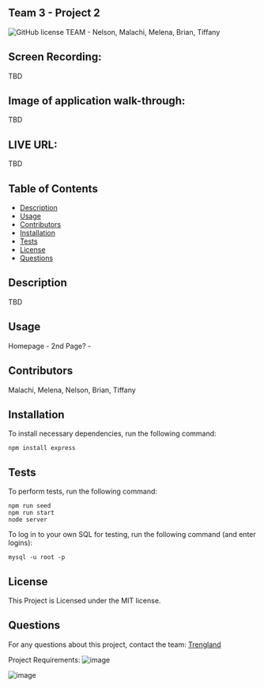 ## Team 3 - Project 2
![GitHub license](https://img.shields.io/badge/license-MIT-blue.svg)
TEAM - Nelson, Malachi, Melena, Brian, Tiffany


## Screen Recording:
TBD

## Image of application walk-through:
TBD

## LIVE URL:
TBD


## Table of Contents
* [Description](#description)
* [Usage](#usage)
* [Contributors](#contributors)
* [Installation](#installation)
* [Tests](#tests)
* [License](#license)
* [Questions](#questions)


## Description
TBD


## Usage
Homepage - 
2nd Page? - 


## Contributors
Malachi, Melena, Nelson, Brian, Tiffany


## Installation

To install necessary dependencies, run the following command: 

```
npm install express

```


## Tests

To perform tests, run the following command:

```
npm run seed
npm run start
node server
```

To log in to your own SQL for testing, run the following command (and enter logins):

```
mysql -u root -p
```


## License
This Project is Licensed under the MIT license.


## Questions
For any questions about this project, contact the team:
[Trengland](https://www.github.com/Trengland/)



Project Requirements:
![image](https://user-images.githubusercontent.com/122329399/234438085-0bc1e512-b48a-4754-af66-3ccb94e7a58f.png)

![image](https://user-images.githubusercontent.com/122329399/234438124-5b6ecd22-c82e-4561-a8c6-daff2616fe43.png)
